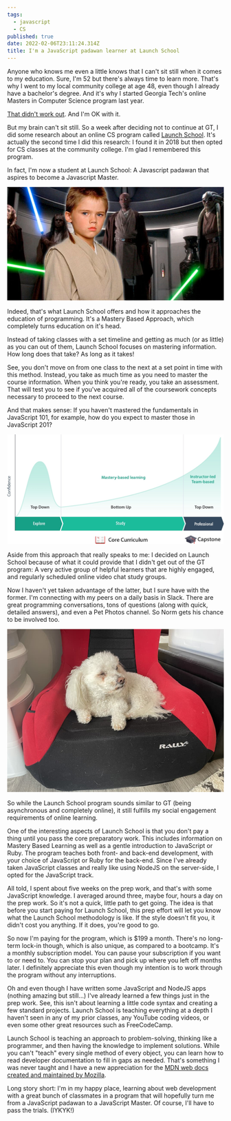 ```yaml
---
tags:
  - javascript
  - CS
published: true
date: 2022-02-06T23:11:24.314Z
title: I'm a JavaScript padawan learner at Launch School
---
```

Anyone who knows me even a little knows that I can't sit still when it comes to my education. Sure, I'm 52 but there's always time to learn more. That's why I went to my local community college at age 48, even though I already have a bachelor's degree. And it's why I started Georgia Tech's online Masters in Computer Science program last year.

[That didn't work out](https://www.kctofel.com/so-ends-the-great-masters-in-cs-experiment/). And I'm OK with it.

But my brain can't sit still. So a week after deciding not to continue at GT, I did some research about an online CS program called [Launch School](https://launchschool.com/). It's actually the second time I did this research: I found it in 2018 but then opted for CS classes at the community college. I'm glad I remembered this program.

In fact, I'm now a student at Launch School: A Javascript padawan that aspires to become a Javascript Master.

![](../src/images/jake-loyd-as-padawan-anakain-skywalker-had-prove-himself-before-becoming-a-jedi-knight-in-star-wars.webp)

Indeed, that's what Launch School offers and how it approaches the education of programming. It's a Mastery Based Approach, which completely turns education on it's head. 

Instead of taking classes with a set timeline and getting as much (or as little) as you can out of them, Launch School focuses on mastering information. How long does that take? As long as it takes! 

See, you don't move on from one class to the next at a set point in time with this method. Instead, you take as much time as you need to master the course information. When you think you're ready, you take an assessment. That will test you to see if you've acquired all of the coursework concepts necessary to proceed to the next course. 

And that makes sense: If you haven't mastered the fundamentals in JavaScript 101, for example, how do you expect to master those in JavaScript 201?

![](../src/images/pedagogical-style-by-learning-phase-chart-1cd2ca97882f4a3fbc0aa3d24dccca7480c48a9ed869cf65c9d2328b6ce5aa21.jpg)

Aside from this approach that really speaks to me: I decided on Launch School because of what it could provide that I didn't get out of the GT program: A very active group of helpful learners that are highly engaged, and regularly scheduled online video chat study groups.

Now I haven't yet taken advantage of the latter, but I sure have with the former. I'm connecting with my peers on a daily basis in Slack. There are great programming conversations, tons of questions (along with quick, detailed answers), and even a Pet Photos channel. So Norm gets his chance to be involved too.

![](../src/images/img_1236.jpg)

So while the Launch School program sounds similar to GT (being asynchronous and completely online), it still fulfills my social engagement requirements of online learning.

One of the interesting aspects of Launch School is that you don't pay a thing until you pass the core preparatory work. This includes information on Mastery Based Learning as well as a gentle introduction to JavaScript or Ruby. The program teaches both front- and back-end development, with your choice of JavaScript or Ruby for the back-end. Since I've already taken JavaScript classes and really like using NodeJS on the server-side, I opted for the JavaScript track.

All told, I spent about five weeks on the prep work, and that's with some JavaScript knowledge. I averaged around three, maybe four, hours a day on the prep work. So it's not a quick, little path to get going. The idea is that before you start paying for Launch School, this prep effort will let you know what the Launch School methodology is like. If the style doesn't fit you, it didn't cost you anything. If it does, you're good to go.

So now I'm paying for the program, which is $199 a month. There's no long-term lock-in though, which is also unique, as compared to a bootcamp. It's a monthly subscription model. You can pause your subscription if you want to or need to. You can stop your plan and pick up where you left off months later. I definitely appreciate this even though my intention is to work through the program without any interruptions.

Oh and even though I have written some JavaScript and NodeJS apps (nothing amazing but still...) I've already learned a few things just in the prep work. See, this isn't about learning a little code syntax and creating a few standard projects. Launch School is teaching everything at a depth I haven't seen in any of my prior classes, any YouTube coding videos, or even some other great resources such as FreeCodeCamp. 

Launch School is teaching an approach to problem-solving, thinking like a programmer, and then having the knowledge to implement solutions. While you can't "teach" every single method of every object, you can learn how to read developer documentation to fill in gaps as needed. That's something I was never taught and I have a new appreciation for the [MDN web docs created and maintained by Mozilla](https://developer.mozilla.org/en-US/).

Long story short: I'm in my happy place, learning about web development with a great bunch of classmates in a program that will hopefully turn me from a JavaScript padawan to a JavaScript Master. Of course, I'll have to pass the trials. (IYKYK!)
